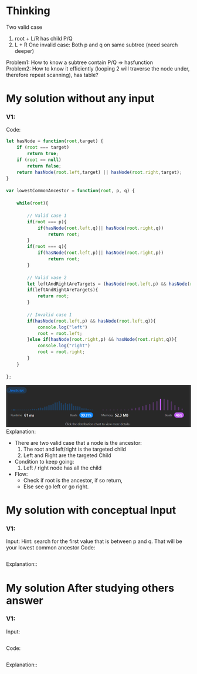
# Thinking
Two valid case
1. root + L/R has child P/Q
2. L + R
One invalid case:
Both p and q on same subtree (need search deeper)

Problem1: How to know a subtree contain P/Q => hasfunction\
Problem2: How to know it efficiently (looping 2 will traverse the node under, therefore repeat scanning), has table?


# My solution without any input

### V1:
Code:
```js
let hasNode = function(root,target) {
    if (root === target)
        return true;
    if (root == null)
        return false;
    return hasNode(root.left,target) || hasNode(root.right,target);
}

var lowestCommonAncestor = function(root, p, q) {

    while(root){

        // Valid case 1
        if(root === p){
            if(hasNode(root.left,q)|| hasNode(root.right,q))
                return root;
        }
        if(root === q){
            if(hasNode(root.left,p)|| hasNode(root.right,p))
                return root;
        }

        // Valid vase 2
        let leftAndRightAreTargets = (hasNode(root.left,p) && hasNode(root.right,q)) || (hasNode(root.left,q) && hasNode(root.right,p));
        if(leftAndRightAreTargets){
            return root;
        }

        // Invalid case 1
        if(hasNode(root.left,p) && hasNode(root.left,q)){
            console.log("left")
            root = root.left;
        }else if(hasNode(root.right,p) && hasNode(root.right,q)){
            console.log("right")
            root = root.right;
        }
    }

};
```
![](../../z.Images/Pasted%20image%2020230527032159.png)Explanation:
- There are two valid case that a node is the ancestor:
	1. The root and left/right is the targeted child
	2. Left and Right are the targeted Child
- Condition to keep going:
	1. Left / right node has all the child
- Flow:
	- Check if root is the ancestor, if so return,
	- Else see go left or go right.


# My solution with conceptual Input

### V1: 
Input:
Hint: search for the first value that is between p and q. That will be your lowest common ancestor
Code:
```js

```
Explanation::

# My solution After studying others answer

### V1: 
Input:
```js

```
Code:
```js

```
Explanation::